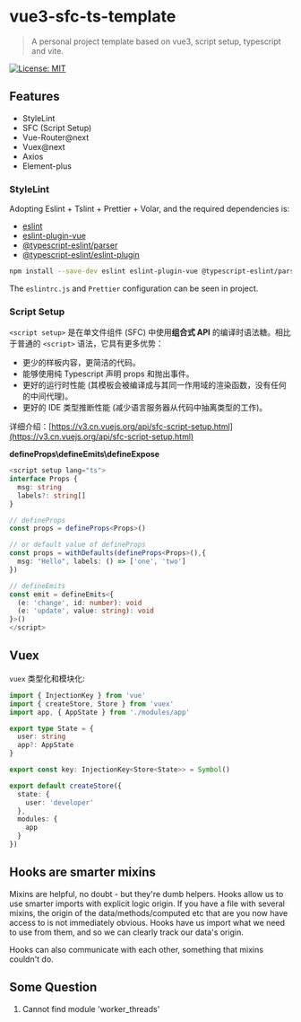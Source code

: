 # vue3-sfc-ts-template

> A personal project template based on vue3, script setup, typescript and vite.

[![License: MIT](https://img.shields.io/badge/License-MIT-green.svg)](https://opensource.org/licenses/MIT)

## Features

- StyleLint
- SFC (Script Setup)
- Vue-Router@next
- Vuex@next
- Axios
- Element-plus

### StyleLint

Adopting Eslint + Tslint + Prettier + Volar, and the required dependencies is:

- [eslint](https://eslint.org/)
- [eslint-plugin-vue](https://eslint.vuejs.org/)
- [@typescript-eslint/parser](https://www.npmjs.com/package/@typescript-eslint/parser)
- [@typescript-eslint/eslint-plugin](https://www.npmjs.com/package/@typescript-eslint/eslint-plugin)

```sh
npm install --save-dev eslint eslint-plugin-vue @typescript-eslint/parser @typescript-eslint/eslint-plugin
```

The `eslintrc.js` and `Prettier` configuration can be seen in project.

### Script Setup

`<script setup>` 是在单文件组件 (SFC) 中使用**组合式 API** 的编译时语法糖。相比于普通的 `<script>` 语法，它具有更多优势：

- 更少的样板内容，更简洁的代码。
- 能够使用纯 Typescript 声明 props 和抛出事件。
- 更好的运行时性能 (其模板会被编译成与其同一作用域的渲染函数，没有任何的中间代理)。
- 更好的 IDE 类型推断性能 (减少语言服务器从代码中抽离类型的工作)。

详细介绍：[https://v3.cn.vuejs.org/api/sfc-script-setup.html](https://v3.cn.vuejs.org/api/sfc-script-setup.html)

**defineProps\defineEmits\defineExpose**

```ts
<script setup lang="ts">
interface Props {
  msg: string
  labels?: string[]
}

// defineProps
const props = defineProps<Props>()

// or default value of defineProps
const props = withDefaults(defineProps<Props>(),{
  msg: "Hello", labels: () => ['one', 'two']
})

// defineEmits
const emit = defineEmits<{
  (e: 'change', id: number): void
  (e: 'update', value: string): void
}>()
</script>
```

## Vuex

`vuex` 类型化和模块化:

```ts
import { InjectionKey } from 'vue'
import { createStore, Store } from 'vuex'
import app, { AppState } from './modules/app'

export type State = {
  user: string
  app?: AppState
}

export const key: InjectionKey<Store<State>> = Symbol()

export default createStore({
  state: {
    user: 'developer'
  },
  modules: {
    app
  }
})
```

## Hooks are smarter mixins

Mixins are helpful, no doubt - but they're dumb helpers. Hooks allow us to use smarter imports with explicit logic origin. If you have a file with several mixins, the origin of the data/methods/computed etc that are you now have access to is not immediately obvious. Hooks have us import what we need to use from them, and so we can clearly track our data's origin.

Hooks can also communicate with each other, something that mixins couldn't do.

## Some Question

1. Cannot find module 'worker_threads'
